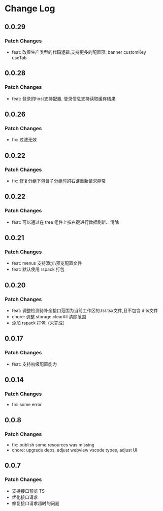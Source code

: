 # Change Log

## 0.0.29

### Patch Changes

- feat: 改善生产类型的代码逻辑,支持更多的配置项: banner customKey useTab

## 0.0.28

### Patch Changes

- feat: 登录的host支持配置, 登录信息支持读取缓存结果

## 0.0.26

### Patch Changes

- fix: 过滤无效

## 0.0.22

### Patch Changes

- fix: 修复分组下包含子分组时的右键重新请求异常

## 0.0.22

### Patch Changes

- feat: 可以通过在 tree 组件上按右键进行数据刷新、清除

## 0.0.21

### Patch Changes

- feat: menus 支持添加\预览配置文件
- feat: 默认使用 rspack 打包

## 0.0.20

### Patch Changes

- feat: 调整检测待补全接口范围为当前工作区的.ts/.tsx文件,且不包含.d.ts文件
- chore: 调整 storage.clearAll 清除范围
- 添加 rspack 打包（未完成）

## 0.0.17

### Patch Changes

- feat: 支持初级配置能力

## 0.0.14

### Patch Changes

- fix: some error

## 0.0.8

### Patch Changes

- fix: publish some resources was missing
- chore: upgrade deps, adjust webview vscode types, adjust UI

## 0.0.7

### Patch Changes

- 支持接口预览 TS
- 优化接口请求
- 修复接口请求超时的问题
